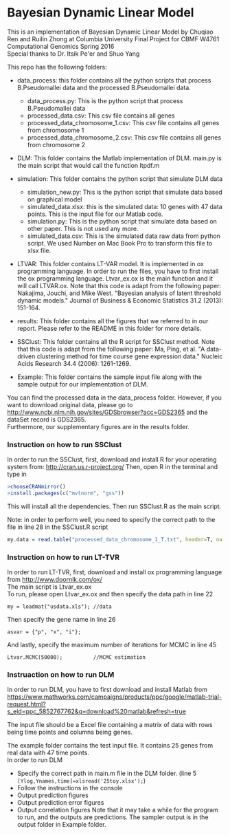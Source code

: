 # Bayesian Dynamic Linear Model
This is an implementation of Bayesian Dynamic Linear Model by Chuqiao Ren and Ruilin Zhong at Columbia University
Final Project for CBMF W4761 Computational Genomics Spring 2016  
Special thanks to  Dr. Itsik Pe'er and Shuo Yang  
   
This repo has the following folders:  
- data_process: this folder contains all the python scripts that process B.Pseudomallei data and the processed B.Pseudomallei data. 
  - data_process.py: This is the python script that process B.Pseudomallei data  
  - processed_data.csv: This csv file contains all genes  
  - processed_data_chromosome_1.csv: This csv file contains all genes from chromosome 1  
  - processed_data_chromosome_2.csv: This csv file contains all genes from chromosome 2  

- DLM: This folder contains the Matlab implementation of DLM. main.py is the main script that would call the function ltpdf.m  

- simulation: This folder contains the python script that simulate DLM data  
  - simulation_new.py: This is the python script that simulate data based on graphical model  
  - simulated_data.xlsx: this is the simulated data: 10 genes with 47 data points. This is the input file for our Matlab code.  
  - simulation.py: This is the python script that simulate data based on other paper. This is not used any more.  
  - simulated_data.csv: This is the simulated data raw data from python script. We used Number on Mac Book Pro to transform this file to xlsx file.  

- LTVAR: This folder contains LT-VAR model. It is implemented in ox programming language. In order to run the files, you have to first install the ox programming language. Ltvar_ex.ox is the main function and it will call LTVAR.ox. Note that this code is adapt from the following paper: Nakajima, Jouchi, and Mike West. "Bayesian analysis of latent threshold dynamic models." Journal of Business & Economic Statistics 31.2 (2013): 151-164.  

- results: This folder contains all the figures that we referred to in our report. Please refer to the README in this folder for more details.   

- SSClust: This folder contains all the R script for SSClust method. Note that this code is adapt from the following paper:  Ma, Ping, et al. "A data-driven clustering method for time course gene expression data." Nucleic Acids Research 34.4 (2006): 1261-1269.  

- Example: This folder contains the sample input file along with the sample output for our implementation of DLM.   

You can find the processed data in the data_process folder. However, if you want to download original data, please go to http://www.ncbi.nlm.nih.gov/sites/GDSbrowser?acc=GDS2365 and the dataSet record is GDS2365.  
Furthermore, our supplementary figures are in the results folder.  
### Instruction on how to run SSClust
In order to run the SSClust, first, download and install R for your operating system from: http://cran.us.r-project.org/ Then, open R in the terminal and type in   
```R
>chooseCRANmirror()
>install.packages(c("mvtnorm", "gss")) 
```
This will install all the dependencies. Then run SSClust.R as the main script.   

Note: in order to perform well, you need to specify the correct path to the file in line 28 in the SSClust.R script
```R
my.data = read.table("processed_data_chromosome_1_T.txt", header=T, na.strings =" ", sep="\t")
``` 

### Instruction on how to run LT-TVR
In order to run LT-TVR, first, download and install ox programming language from http://www.doornik.com/ox/  
The main script is Ltvar_ex.ox  
To run, please open Ltvar_ex.ox and then specify the data path in line 22 
```
my = loadmat("usdata.xls");	//data
``` 
Then specify the gene name in line 26
```
asvar = {"p", "x", "i"};
```
And lastly, specify the maximum number of iterations for MCMC in line 45
```
Ltvar.MCMC(50000);			//MCMC estimation
```

### Instruaction on how to run DLM
In order to run DLM, you have to first download and install Matlab from https://www.mathworks.com/campaigns/products/ppc/google/matlab-trial-request.html?s_eid=ppc_5852767762&q=download%20matlab&refresh=true  

The input file should be a Excel file containing a matrix of data with rows being time points and columns being genes.  

The example folder contains the test input file. It contains 25 genes from real data with 47 time points.   
In order to run DLM
* Specify the correct path in main.m file in the DLM folder. (line 5 `[Ylog,Ynames,time]=xlsread('25toy.xlsx');`)  
* Follow the instructions in the console  
* Output prediction figures  
* Output prediction error figures  
* Output correlation figures
Note that it may take a while for the program to run, and the outputs are predictions. The sampler output is in the output folder in Example folder.  


